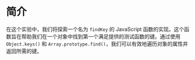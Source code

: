 # 简介

在这个实验中，我们将探索一个名为 `findKey` 的 JavaScript 函数的实现。这个函数旨在帮助我们在一个对象中找到第一个满足提供的测试函数的键。通过使用 `Object.keys()` 和 `Array.prototype.find()`，我们可以有效地遍历对象的属性并返回所需的键。
